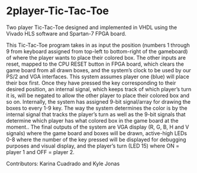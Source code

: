 # 2player-Tic-Tac-Toe
Two player Tic-Tac-Toe designed and implemented in VHDL using the Vivado HLS software and Spartan-7 FPGA board.

This Tic-Tac-Toe program takes in as input the position (numbers 1 through 9 from keyboard assigned from top-left to bottom-right of the gameboard) of where the player wants to place their colored box. The other inputs are reset, mapped to the CPU RESET button in FPGA board, which clears the game board from all drawn boxes, and the system’s clock to be used by our PS/2 and VGA interfaces. This system assumes player one (blue) will place their box first. Once they have pressed the key corresponding to their desired position, an internal signal, which keeps track of which player’s turn it is, will be negated to allow the other player to place their colored box and so on. Internally, the system has assigned 9-bit signal/array for drawing the boxes to every 1-9 key. The way the system determines the color is by the internal signal that tracks the player’s turn as well as the 9-bit signals that determine which player has what colored box in the game board at the moment.. The final outputs of the system are VGA display (R, G, B, H and V signals) where the game board and boxes will be drawn, active-high LEDs 0-8 where the number of the key pressed will be displayed for debugging purposes and visual display, and the player’s turn (LED 15) where ON = player 1 and OFF = player 2. 

Contributors: Karina Cuadrado and Kyle Jonas
